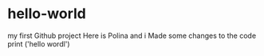 # hello-world
my first Github project
Here is Polina and i Made some changes to the code
print ('hello wordl')

